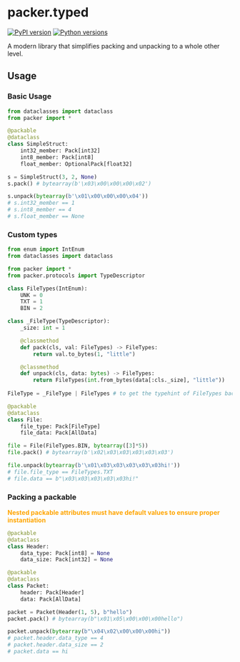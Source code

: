 # packer.typed
[![PyPI version](https://img.shields.io/pypi/v/packer.typed.svg?style=flat-square)](https://pypi.org/project/packer.typed/)
[![Python versions](https://img.shields.io/pypi/pyversions/packer.typed.svg?style=flat-square)](https://pypi.org/project/packer.typed/)

A modern library that simplifies packing and unpacking to a whole other level.

## Usage
### Basic Usage
```python
from dataclasses import dataclass
from packer import *

@packable
@dataclass
class SimpleStruct:
    int32_member: Pack[int32]
    int8_member: Pack[int8]
    float_member: OptionalPack[float32]

s = SimpleStruct(3, 2, None)
s.pack() # bytearray(b'\x03\x00\x00\x00\x02')

s.unpack(bytearray(b'\x01\x00\x00\x00\x04'))
# s.int32_member == 1
# s.int8_member == 4
# s.float_member == None
```

### Custom types
```python
from enum import IntEnum
from dataclasses import dataclass

from packer import *
from packer.protocols import TypeDescriptor

class FileTypes(IntEnum):
    UNK = 0
    TXT = 1
    BIN = 2

class _FileType(TypeDescriptor):
    _size: int = 1

    @classmethod
    def pack(cls, val: FileTypes) -> FileTypes:
        return val.to_bytes(1, "little")

    @classmethod
    def unpack(cls, data: bytes) -> FileTypes:
        return FileTypes(int.from_bytes(data[:cls._size], "little"))
    
FileType = _FileType | FileTypes # to get the typehint of FileTypes back

@packable
@dataclass
class File:
    file_type: Pack[FileType]
    file_data: Pack[AllData]

file = File(FileTypes.BIN, bytearray([3]*5))
file.pack() # bytearray(b'\x02\x03\x03\x03\x03\x03')

file.unpack(bytearray(b'\x01\x03\x03\x03\x03\x03hi!'))
# file.file_type == FileTypes.TXT
# file.data == b"\x03\x03\x03\x03\x03hi!"
```

### Packing a packable
<span style="color: orange;">**Nested packable attributes must have default values to ensure proper instantiation**</span>

```python
@packable
@dataclass
class Header:
    data_type: Pack[int8] = None
    data_size: Pack[int32] = None

@packable
@dataclass
class Packet:
    header: Pack[Header]
    data: Pack[AllData]

packet = Packet(Header(1, 5), b"hello")
packet.pack() # bytearray(b"\x01\x05\x00\x00\x00hello")

packet.unpack(bytearray(b"\x04\x02\x00\x00\x00hi"))
# packet.header.data_type == 4
# packet.header.data_size == 2
# packet.data == hi
```